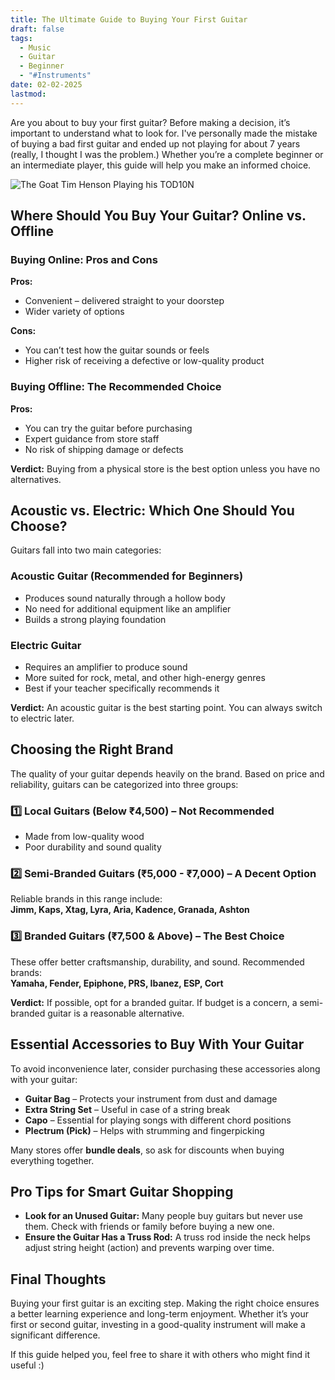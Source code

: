 ```yaml
---
title: The Ultimate Guide to Buying Your First Guitar
draft: false
tags:
  - Music
  - Guitar
  - Beginner
  - "#Instruments"
date: 02-02-2025
lastmod:
---
```

Are you about to buy your first guitar? Before making a decision, it’s important to understand what to look for. I've personally made the mistake of buying a bad first guitar and ended up not playing for about 7 years (really, I thought I was the problem.) Whether you’re a complete beginner or an intermediate player, this guide will help you make an informed choice.

![The Goat Tim Henson Playing his TOD10N](https://i.ytimg.com/vi/DSBBEDAGOTc/maxresdefault.jpg)

## **Where Should You Buy Your Guitar? Online vs. Offline**

### **Buying Online: Pros and Cons**

**Pros:**

- Convenient – delivered straight to your doorstep
- Wider variety of options

**Cons:**

- You can’t test how the guitar sounds or feels
- Higher risk of receiving a defective or low-quality product

### **Buying Offline: The Recommended Choice**

**Pros:**

- You can try the guitar before purchasing
- Expert guidance from store staff
- No risk of shipping damage or defects

**Verdict:** Buying from a physical store is the best option unless you have no alternatives.

## **Acoustic vs. Electric: Which One Should You Choose?**

Guitars fall into two main categories:

### **Acoustic Guitar (Recommended for Beginners)**

- Produces sound naturally through a hollow body
- No need for additional equipment like an amplifier
- Builds a strong playing foundation

### **Electric Guitar**

- Requires an amplifier to produce sound
- More suited for rock, metal, and other high-energy genres
- Best if your teacher specifically recommends it

**Verdict:** An acoustic guitar is the best starting point. You can always switch to electric later.

## **Choosing the Right Brand**

The quality of your guitar depends heavily on the brand. Based on price and reliability, guitars can be categorized into three groups:

### **1️⃣ Local Guitars (Below ₹4,500) – Not Recommended**

- Made from low-quality wood
- Poor durability and sound quality

### **2️⃣ Semi-Branded Guitars (₹5,000 - ₹7,000) – A Decent Option**

Reliable brands in this range include:  
**Jimm, Kaps, Xtag, Lyra, Aria, Kadence, Granada, Ashton**

### **3️⃣ Branded Guitars (₹7,500 & Above) – The Best Choice**

These offer better craftsmanship, durability, and sound. Recommended brands:  
**Yamaha, Fender, Epiphone, PRS, Ibanez, ESP, Cort**

**Verdict:** If possible, opt for a branded guitar. If budget is a concern, a semi-branded guitar is a reasonable alternative.

## **Essential Accessories to Buy With Your Guitar**

To avoid inconvenience later, consider purchasing these accessories along with your guitar:

- **Guitar Bag** – Protects your instrument from dust and damage
- **Extra String Set** – Useful in case of a string break
- **Capo** – Essential for playing songs with different chord positions
- **Plectrum (Pick)** – Helps with strumming and fingerpicking

Many stores offer **bundle deals**, so ask for discounts when buying everything together.

## **Pro Tips for Smart Guitar Shopping**

- **Look for an Unused Guitar:** Many people buy guitars but never use them. Check with friends or family before buying a new one.
- **Ensure the Guitar Has a Truss Rod:** A truss rod inside the neck helps adjust string height (action) and prevents warping over time.

## **Final Thoughts**

Buying your first guitar is an exciting step. Making the right choice ensures a better learning experience and long-term enjoyment. Whether it’s your first or second guitar, investing in a good-quality instrument will make a significant difference.

If this guide helped you, feel free to share it with others who might find it useful :)
